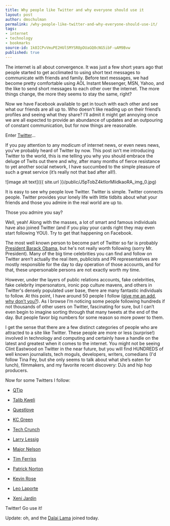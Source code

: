 ```yaml
---
title: Why people like Twitter and why everyone should use it
layout: post
author: dmschulman
permalink: /why-people-like-twitter-and-why-everyone-should-use-it/
tags:
- internet
- technology
- bookmarks
source-id: 1k8ICPvVmuPE2HUlSMYSR8pDUaGQ0cNG5ibF-uAM9Bvw
published: true
---
```

The internet is all about convergence. It was just a few short years ago that people started to get acclimated to using short text messages to communicate with friends and family. Before text messages, we had become pretty comfortable using AOL Instant Messenger, MSN, Yahoo, and the like to send short messages to each other over the internet. The more things change, the more they seems to stay the same, right?

Now we have Facebook available to get in touch with each other and see what our friends are all up to. Who doesn't like reading up on their friend’s profiles and seeing what they share? I’ll admit it might get annoying once we are all expected to provide an abundance of updates and an outpouring of constant communication, but for now things are reasonable.

Enter [Twitter](http://www.twitter.com)…

If you pay attention to any modicum of internet news, or even news news, you've probably heard of Twitter by now. This post isn’t me introducing Twitter to the world, this is me telling you why you should embrace the deluge of Twits out there and why, after many months of fierce resistance to yet another social network, I have succumbed to the simple pleasure of such a great service (it’s really not that bad after all!).

![image alt text]({{ site.url }}/public/J5pTobZ4ktIorMlidkaoRA_img_0.jpg)

It is easy to see why people love Twitter. Twitter is simple. Twitter connects people. Twitter provides your lonely life with little tidbits about what your friends and those you admire in the real world are up to.

Those you admire you say?

Well, yeah! Along with the masses, a lot of smart and famous individuals have also joined Twitter (and if you play your cards right they may even start following YOU). Try to get that happening on Facebook.

The most well known person to become part of Twitter so far is probably [President Barack Obama](https://twitter.com/barackobama), but he's not really worth following (sorry Mr. President). Many of the big time celebrities you can find and follow on Twitter aren’t actually the real item, publicists and PR representatives are mostly responsible for the day to day operation of those accounts, and for that, these unpersonable persons are not exactly worth my time.

However, under the layers of public relations accounts, fake celebrities, fake celebrity impersonators, ironic pop culture mavens, and others in Twitter's densely populated user base, there are many fantastic individuals to follow. At this point, I have around 50 people I follow ([give me an add, why don’t you?](https://twitter.com/dmschulman)). As I browse I’m noticing some people following hundreds if not thousands of other users on Twitter, fascinating for sure, but I can’t even begin to imagine sorting through that many tweets at the end of the day. But people favor big numbers for some reason so more power to them.

I get the sense that there are a few distinct categories of people who are attracted to a site like Twitter. These people are more or less (surprise!) involved in technology and computing and certainly have a handle on the latest and greatest when it comes to the internet. You might not be seeing Clint Eastwood on Twitter in the near future, but you will find HUNDREDS of well known journalists, tech moguls, developers, writers, comedians (I'd follow Tina Fey, but she only seems to talk about what she’s eaten for lunch), filmmakers, and my favorite recent discovery: DJs and hip hop producers.

Now for some Twitters I follow:

* [QTip](https://twitter.com/QtipTheAbstract)

* [Talib Kweli](https://twitter.com/TalibKweli)

* [Questlove](https://twitter.com/questlove)

* [KC Green](https://twitter.com/kcgreenn)

* [Tech Crunch](https://twitter.com/TechCrunch)

* [Larry Lessig](https://twitter.com/LarryLessig)

* [Major Nelson](https://twitter.com/majornelson)

* [Tim Ferriss](https://twitter.com/tferriss)

* [Patrick Norton](https://twitter.com/patricknorton)

* [Kevin Rose](https://twitter.com/kevinrose)

* [Leo Laporte](https://twitter.com/leolaporte)

* [Xeni Jardin](https://twitter.com/xeni)

Twitter! Go use it!

Update: oh, and the [Dalai Lama](https://twitter.com/DalaiLama) joined today.


